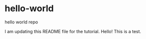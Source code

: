 # hello-world
hello world repo

I am updating this README file for the tutorial.
Hello! This is a test.
